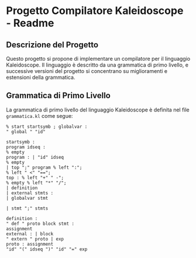 # Progetto Compilatore Kaleidoscope - Readme

## Descrizione del Progetto

Questo progetto si propone di implementare un compilatore per il linguaggio Kaleidoscope. Il linguaggio è descritto da una grammatica di primo livello, e successive versioni del progetto si concentrano su miglioramenti e estensioni della grammatica.

## Grammatica di Primo Livello

La grammatica di primo livello del linguaggio Kaleidoscope è definita nel file `grammatica.kl` come segue:

```bnf
% start startsymb ; globalvar :
" global " "id"

startsymb :
program idseq :
% empty
program : | "id" idseq
% empty
| top ";" program % left ":";
% left " <" "==";
top : % left "+" " -";
% empty % left "*" "/";
| definition
| external stmts :
| globalvar stmt

| stmt ";" stmts

definition :
" def " proto block stmt :
assignment
external : | block
" extern " proto | exp
proto : assignment
"id" "(" idseq ")" "id" "=" exp
